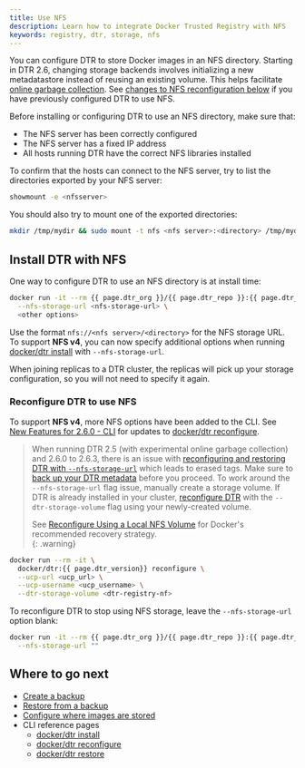 ```yaml
---
title: Use NFS
description: Learn how to integrate Docker Trusted Registry with NFS
keywords: registry, dtr, storage, nfs
---
```


You can configure DTR to store Docker images in an NFS directory. Starting in DTR 2.6,
changing storage backends involves initializing a new metadatastore instead of reusing an existing volume. 
This helps facilitate [online garbage collection](/ee/dtr/admin/configure/garbage-collection/#under-the-hood).
See [changes to NFS reconfiguration below](/ee/dtr/admin/configure/external-storage/nfs/#reconfigure-dtr-to-use-nfs) if you have previously configured DTR to use NFS.

Before installing or configuring DTR to use an NFS directory, make sure that:

* The NFS server has been correctly configured
* The NFS server has a fixed IP address
* All hosts running DTR have the correct NFS libraries installed


To confirm that the hosts can connect to the NFS server, try to list the
directories exported by your NFS server:

```bash
showmount -e <nfsserver>
```

You should also try to mount one of the exported directories:

```bash
mkdir /tmp/mydir && sudo mount -t nfs <nfs server>:<directory> /tmp/mydir
```

## Install DTR with NFS

One way to configure DTR to use an NFS directory is at install time:

```bash
docker run -it --rm {{ page.dtr_org }}/{{ page.dtr_repo }}:{{ page.dtr_version }} install \
  --nfs-storage-url <nfs-storage-url> \
  <other options>
```

Use the format `nfs://<nfs server>/<directory>` for the NFS storage URL. To support **NFS v4**, you can now specify additional options when running [docker/dtr install](/reference/dtr/2.6/cli/install/) with `--nfs-storage-url`.

When joining replicas to a DTR cluster, the replicas will pick up your storage
configuration, so you will not need to specify it again.

### Reconfigure DTR to use NFS

To support **NFS v4**, more NFS options have been added to the CLI. See [New Features for 2.6.0 - CLI](/ee/dtr/release-notes/#260) for updates to [docker/dtr reconfigure](/reference/dtr/2.6/cli/reconfigure/). 

> When running DTR 2.5 (with experimental online garbage collection) and 2.6.0 to 2.6.3, there is an issue with [reconfiguring and restoring DTR with `--nfs-storage-url`](/ee/dtr/release-notes#version-26) which leads to erased tags. Make sure to [back up your DTR metadata](/ee/dtr/admin/disaster-recovery/create-a-backup/#back-up-dtr-metadata) before you proceed. To work around the `--nfs-storage-url` flag issue, manually create a storage volume. If DTR is already installed in your cluster, [reconfigure DTR](/reference/dtr/2.6/cli/reconfigure/) with the `--dtr-storage-volume` flag using your newly-created volume. 
>
> See [Reconfigure Using a Local NFS Volume]( https://success.docker.com/article/dtr-26-lost-tags-after-reconfiguring-storage#reconfigureusingalocalnfsvolume) for Docker's recommended recovery strategy.  
{: .warning}

```bash
docker run --rm -it \
  docker/dtr:{{ page.dtr_version}} reconfigure \
  --ucp-url <ucp_url> \
  --ucp-username <ucp_username> \
  --dtr-storage-volume <dtr-registry-nf>
```

To reconfigure DTR to stop using NFS storage, leave the `--nfs-storage-url` option
blank:

```bash
docker run -it --rm {{ page.dtr_org }}/{{ page.dtr_repo }}:{{ page.dtr_version}} reconfigure \
  --nfs-storage-url ""
```

## Where to go next

- [Create a backup](/ee/dtr/admin/disaster-recovery/create-a-backup/)
- [Restore from a backup](/ee/dtr/admin/disaster-recovery/restore-from-backup/)
- [Configure where images are stored](index.md)
- CLI reference pages
  - [docker/dtr install](/reference/dtr/2.6/cli/install/)
  - [docker/dtr reconfigure](/reference/dtr/2.6/cli/reconfigure/)
  - [docker/dtr restore](/reference/dtr/2.6/cli/restore/)
